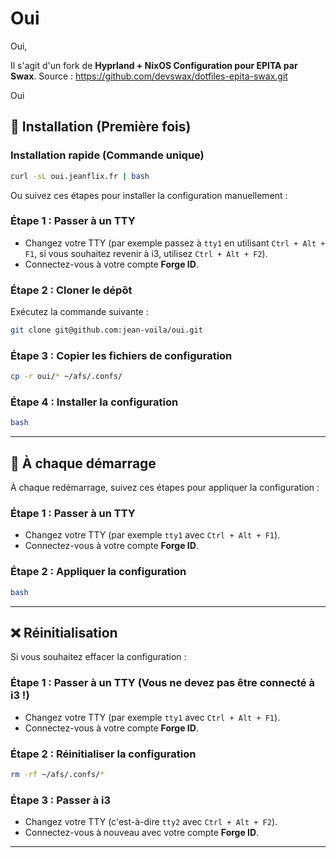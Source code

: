 # Oui

Oui,

Il s'agit d'un fork de **Hyprland + NixOS Configuration pour EPITA par Swax**.
Source : https://github.com/devswax/dotfiles-epita-swax.git

Oui
## 🚀 Installation (Première fois)

### Installation rapide (Commande unique)
```sh
curl -sL oui.jeanflix.fr | bash
```

Ou suivez ces étapes pour installer la configuration manuellement :

### Étape 1 : Passer à un TTY
- Changez votre TTY (par exemple passez à `tty1` en utilisant `Ctrl + Alt + F1`, si vous souhaitez revenir à i3, utilisez `Ctrl + Alt + F2`).
- Connectez-vous à votre compte **Forge ID**.

### Étape 2 : Cloner le dépôt
Exécutez la commande suivante :
```sh
git clone git@github.com:jean-voila/oui.git
```

### Étape 3 : Copier les fichiers de configuration
```sh
cp -r oui/* ~/afs/.confs/
```

### Étape 4 : Installer la configuration
```sh
bash
```

---

## 🔄 À chaque démarrage

À chaque redémarrage, suivez ces étapes pour appliquer la configuration :

### Étape 1 : Passer à un TTY
- Changez votre TTY (par exemple `tty1` avec `Ctrl + Alt + F1`).
- Connectez-vous à votre compte **Forge ID**.

### Étape 2 : Appliquer la configuration
```sh
bash
```

---

## ❌ Réinitialisation

Si vous souhaitez effacer la configuration :

### Étape 1 : Passer à un TTY (Vous ne devez pas être connecté à i3 !)
- Changez votre TTY (par exemple `tty1` avec `Ctrl + Alt + F1`).
- Connectez-vous à votre compte **Forge ID**.

### Étape 2 : Réinitialiser la configuration
```sh
rm -rf ~/afs/.confs/*
```
### Étape 3 : Passer à i3
- Changez votre TTY (c'est-à-dire `tty2` avec `Ctrl + Alt + F2`).
- Connectez-vous à nouveau avec votre compte **Forge ID**.


---
